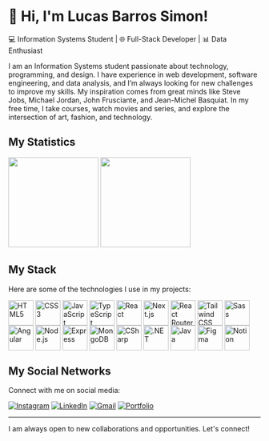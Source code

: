 <div>
<h1>🎯 Hi, I'm Lucas Barros Simon!</h1>
<p>💻 Information Systems Student | 🌐 Full-Stack Developer | 📊 Data Enthusiast</p>
</div>

<p>I am an Information Systems student passionate about technology, programming, and design. I have experience in web development, software engineering, and data analysis, and I’m always looking for new challenges to improve my skills. My inspiration comes from great minds like Steve Jobs, Michael Jordan, John Frusciante, and Jean-Michel Basquiat. In my free time, I take courses, watch movies and series, and explore the intersection of art, fashion, and technology.</p>

<h2>My Statistics</h2>
<div>
  <img height="180em" src="https://github-readme-stats.vercel.app/api?username=21lucasbarros&theme=dark&include_all_commits=true&show_icons=true"/>
  <img height="180em" src="https://github-readme-stats.vercel.app/api/top-langs/?username=21lucasbarros&theme=dark&layout=compact"/>
</div>

<h2>My Stack</h2>
<p>Here are some of the technologies I use in my projects:</p>

<div>
  <img width="50px" align="center" src="https://skillicons.dev/icons?i=html" alt="HTML5"/>
  <img width="50px" align="center" src="https://skillicons.dev/icons?i=css" alt="CSS3"/>
  <img width="50px" align="center" src="https://skillicons.dev/icons?i=javascript" alt="JavaScript"/>
  <img width="50px" align="center" src="https://skillicons.dev/icons?i=typescript" alt="TypeScript"/>
  <img width="50px" align="center" src="https://skillicons.dev/icons?i=react" alt="React"/>
  <img width="50px" align="center" src="https://skillicons.dev/icons?i=nextjs" alt="Next.js"/>
  <img width="50px" align="center" src="https://skillicons.dev/icons?i=remix" alt="React Router"/>
  <img width="50px" align="center" src="https://skillicons.dev/icons?i=tailwind" alt="Tailwind CSS"/>
  <img width="50px" align="center" src="https://skillicons.dev/icons?i=sass" alt="Sass"/>
  <img width="50px" align="center" src="https://skillicons.dev/icons?i=angular" alt="Angular"/>
  <img width="50px" align="center" src="https://skillicons.dev/icons?i=nodejs" alt="Node.js"/>
  <img width="50px" align="center" src="https://skillicons.dev/icons?i=express" alt="Express"/>
  <img width="50px" align="center" src="https://skillicons.dev/icons?i=mongodb" alt="MongoDB"/>
  <img width="50px" align="center" src="https://skillicons.dev/icons?i=cs" alt="CSharp"/>
  <img width="50px" align="center" src="https://skillicons.dev/icons?i=dotnet" alt=".NET"/>
  <img width="50px" align="center" src="https://skillicons.dev/icons?i=java" alt="Java"/>
  <img width="50px" align="center" src="https://skillicons.dev/icons?i=figma" alt="Figma"/>
  <img width="50px" align="center" src="https://skillicons.dev/icons?i=notion" alt="Notion"/>
</div>

<h2>My Social Networks</h2>
<p>Connect with me on social media:</p>

[![Instagram](https://img.shields.io/badge/Instagram-232323?style=for-the-badge&logo=instagram&logoColor=white)](https://instagram.com/21lucasbarros)
[![LinkedIn](https://img.shields.io/badge/LinkedIn-232323?style=for-the-badge&logo=linkedin&logoColor=white)](https://www.linkedin.com/in/lucasbarrossimon/)
[![Gmail](https://img.shields.io/badge/Gmail-232323?style=for-the-badge&logo=gmail&logoColor=white)](mailto:devlucasbarros@gmail.com)
[![Portfolio](https://img.shields.io/badge/PORTFOLIO-232323?style=for-the-badge&logo=About.me&logoColor=white)](https://lucasbarrosdev.vercel.app/)

---

<p>I am always open to new collaborations and opportunities. Let's connect!</p>
